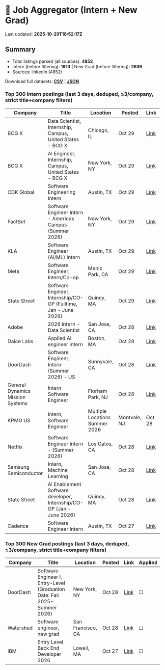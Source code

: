 # 🔎 Job Aggregator (Intern + New Grad)

Last updated: **2025-10-29T18:52:17Z**

## Summary
- Total listings parsed (all sources): **4852**
- Intern (before filtering): **1913** | New Grad (before filtering): **2939**
- Sources: linkedin (4852)

Download full datasets: **[CSV](data/jobs.csv)** | **[JSON](data/jobs.json)**

### Top 300 Intern postings (last 3 days, deduped, ≤3/company, strict title+company filters)
| Company | Title | Location | Posted | Link | Applied |
|---|---|---|---|---|---|
| BCG X | Data Scientist, Internship, Campus, United States - BCG X | Chicago, IL | Oct 29 | [Link](https://www.linkedin.com/jobs/view/data-scientist-internship-campus-united-states-bcg-x-at-bcg-x-4310968910?position=9&pageNum=0&refId=yKzrxdv9HxfimrEMTCj1gg%3D%3D&trackingId=lSUOh5nvJXrHbOAOKcdChg%3D%3D) | ☐ |
| BCG X | AI Engineer, Internship, Campus, United States - BCG X | New York, NY | Oct 29 | [Link](https://www.linkedin.com/jobs/view/ai-engineer-internship-campus-united-states-bcg-x-at-bcg-x-4310961967?position=2&pageNum=0&refId=tmjc5N%2FglDShuLlBP7sLtQ%3D%3D&trackingId=UpJx%2BT6ND9K8lQrg4PyPyg%3D%3D) | ☐ |
| CDK Global | Software Engineering Intern | Austin, TX | Oct 29 | [Link](https://www.linkedin.com/jobs/view/software-engineering-intern-at-cdk-global-4300941320?position=7&pageNum=2&refId=8p7lXAUtXxxhH2xuzUYJZQ%3D%3D&trackingId=kAJQDX2oVuX5ibLlw3jIEw%3D%3D) | ☐ |
| FactSet | Software Engineer Intern - Americas Campus (Summer 2026) | New York, NY | Oct 29 | [Link](https://www.linkedin.com/jobs/view/software-engineer-intern-americas-campus-summer-2026-at-factset-4299242631?position=1&pageNum=2&refId=9C9wN%2BIh1WHct2pOFRGjpg%3D%3D&trackingId=WZMIB4cM7fX0a9sDM8PLpg%3D%3D) | ☐ |
| KLA | Software Engineer (AI/ML) Intern | Austin, TX | Oct 29 | [Link](https://www.linkedin.com/jobs/view/software-engineer-ai-ml-intern-at-kla-4318993072?position=6&pageNum=2&refId=exc1gQ%2BFnlZoAfyfgRyI2g%3D%3D&trackingId=sUn0wTaiDMM5S%2FNKbaLh%2BA%3D%3D) | ☐ |
| Meta | Software Engineer, Intern/Co-op | Menlo Park, CA | Oct 29 | [Link](https://www.linkedin.com/jobs/view/software-engineer-intern-co-op-at-meta-4299543513?position=2&pageNum=5&refId=WqrZmkyVx7To92R6%2BFMBHg%3D%3D&trackingId=XKJ4SDWVYFckplMXKiAlDQ%3D%3D) | ☐ |
| State Street | Software Engineer, Internship/CO-OP (Fulltime, Jan - June 2026) | Quincy, MA | Oct 29 | [Link](https://www.linkedin.com/jobs/view/software-engineer-internship-co-op-fulltime-jan-june-2026-at-state-street-4308430649?position=1&pageNum=0&refId=4%2Btd1mGfcAQGktftje3XpA%3D%3D&trackingId=2njFJBPr%2BFmQD2kPSWVeEg%3D%3D) | ☐ |
| Adobe | 2026 Intern - Data Scientist | San Jose, CA | Oct 28 | [Link](https://www.linkedin.com/jobs/view/2026-intern-data-scientist-at-adobe-4319393215?position=1&pageNum=2&refId=GsPbg6bzwGPKqqv1Vc%2Fsww%3D%3D&trackingId=nNfMH0xELh1mzy9G88snZQ%3D%3D) | ☐ |
| Daice Labs | Applied AI engineer intern | Boston, MA | Oct 28 | [Link](https://www.linkedin.com/jobs/view/applied-ai-engineer-intern-at-daice-labs-4332880331?position=3&pageNum=0&refId=yU9VdJpddi%2FWoioB3ubuqg%3D%3D&trackingId=bITzk3IZb3DT1hhE2l3V%2Bw%3D%3D) | ☐ |
| DoorDash | Software Engineer, Intern (Summer 2026) - US | Sunnyvale, CA | Oct 28 | [Link](https://www.linkedin.com/jobs/view/software-engineer-intern-summer-2026-us-at-doordash-4310064416?position=1&pageNum=2&refId=2hFpgaSsPckCTKh0d35s%2Bg%3D%3D&trackingId=zr%2BdEr%2B2fxOvRA4fYrAwJg%3D%3D) | ☐ |
| General Dynamics Mission Systems | Intern Software Engineer | Florham Park, NJ | Oct 28 | [Link](https://www.linkedin.com/jobs/view/intern-software-engineer-at-general-dynamics-mission-systems-4317928399?position=10&pageNum=5&refId=LPRR%2F6yQ5bX3cfTSlOrtog%3D%3D&trackingId=N88mTjSqCGIJZW7bIzeepw%3D%3D) | ☐ |
| KPMG US | Intern, Software Engineer | Multiple Locations Summer 2026 | Montvale, NJ | Oct 28 | [Link](https://www.linkedin.com/jobs/view/intern-software-engineer-multiple-locations-summer-2026-at-kpmg-us-4319551932?position=8&pageNum=2&refId=9C9wN%2BIh1WHct2pOFRGjpg%3D%3D&trackingId=XW%2FHObd6DM9JGxRDFuO1qA%3D%3D) | ☐ |
| Netflix | Software Engineer Intern - (Summer 2026) | Los Gatos, CA | Oct 28 | [Link](https://www.linkedin.com/jobs/view/software-engineer-intern-summer-2026-at-netflix-4308798892?position=8&pageNum=5&refId=Fh0Yj4cXhAEYpP2Q%2FBYnVQ%3D%3D&trackingId=0GIolmxVfu55OvAfzQf5iA%3D%3D) | ☐ |
| Samsung Semiconductor | Intern, Machine Learning | San Jose, CA | Oct 28 | [Link](https://www.linkedin.com/jobs/view/intern-machine-learning-at-samsung-semiconductor-4319393294?position=1&pageNum=0&refId=YwDSpllXYPscKj5mY7N%2BAQ%3D%3D&trackingId=OK3n6alBRinHfRIrB0%2F%2BZg%3D%3D) | ☐ |
| State Street | AI Enablement Software developer, Internship/CO-OP (Jan - June 2026) | Quincy, MA | Oct 28 | [Link](https://www.linkedin.com/jobs/view/ai-enablement-software-developer-internship-co-op-jan-june-2026-at-state-street-4305694673?position=6&pageNum=0&refId=yU9VdJpddi%2FWoioB3ubuqg%3D%3D&trackingId=wk6McPbUvOsHi7bomDjFbQ%3D%3D) | ☐ |
| Cadence | Software Engineer Intern | Austin, TX | Oct 27 | [Link](https://www.linkedin.com/jobs/view/software-engineer-intern-at-cadence-4319126075?position=9&pageNum=2&refId=8p7lXAUtXxxhH2xuzUYJZQ%3D%3D&trackingId=SlnMNemanl%2FuqOFFNFxrvg%3D%3D) | ☐ |

### Top 300 New Grad postings (last 3 days, deduped, ≤3/company, strict title+company filters)
| Company | Title | Location | Posted | Link | Applied |
|---|---|---|---|---|---|
| DoorDash | Software Engineer I, Entry-Level (Graduation Date: Fall 2025-Summer 2026) | New York, NY | Oct 28 | [Link](https://www.linkedin.com/jobs/view/software-engineer-i-entry-level-graduation-date-fall-2025-summer-2026-at-doordash-4309202141?position=7&pageNum=5&refId=KKcUFS7M%2B19jLM3vMEkbQA%3D%3D&trackingId=aC%2FpO%2Fw5dOqQZzaR4946bA%3D%3D) | ☐ |
| Watershed | Software engineer, new grad | San Francisco, CA | Oct 28 | [Link](https://www.linkedin.com/jobs/view/software-engineer-new-grad-at-watershed-4301383584?position=7&pageNum=2&refId=iv6QtdEJGMaEd%2BjUMuRHTg%3D%3D&trackingId=RpA4j0ODiLoEcXFINf1LCA%3D%3D) | ☐ |
| IBM | Entry Level Back End Developer 2026 | Lowell, MA | Oct 27 | [Link](https://www.linkedin.com/jobs/view/entry-level-back-end-developer-2026-at-ibm-4318402196?position=7&pageNum=5&refId=Ht68n341oZWNsrF1hDo%2B4Q%3D%3D&trackingId=T2o9c0KprMkx9pW3hFBs1A%3D%3D) | ☐ |
